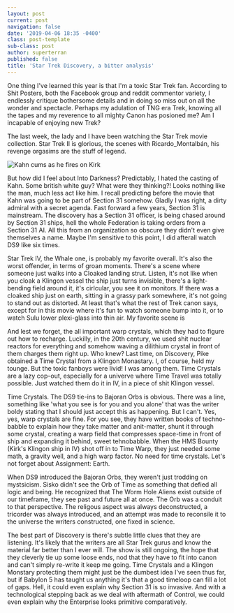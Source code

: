 ```yaml
---
layout: post
current: post
navigation: false
date: '2019-04-06 18:35 -0400'
class: post-template
sub-class: post
author: superterran
published: false
title: 'Star Trek Discovery, a bitter analysis'
---
```


One thing I've learned this year is that I'm a toxic Star Trek fan. According to Shit Posters, both the Facebook group and reddit commentor variety, I endlessly critique bothersome details and in doing so miss out on all the wonder and spectacle. Perhaps my adulation of TNG era Trek, knowing all the tapes and my reverence to all mighty Canon has posioned me? Am I incapable of enjoying new Trek?

The last week, the lady and I have been watching the Star Trek movie collection. Star Trek II is glorious, the scenes with Ricardo_Montalbán, his revenge orgasims are the stuff of legend. 

![Kahn cums as he fires on Kirk]({{site.baseurl}}/assets/posts/wykyhC4eC7.png)

But how did I feel about Into Darkness? Predictably, I hated the casting of Kahn. Some british white guy? What were they thinking?! Looks nothing like the man, much less act like him. I recall predicting before the movie that Kahn was going to be part of Section 31 somehow. Gladly I was right, a dirty admiral with a secret agenda. Fast forward a few years, Section 31 is mainstream. The discovery has a Section 31 officer, is being chased around by Section 31 ships, hell the whole Federation is taking orders from a Section 31 AI. All this from an organization so obscure they didn't even give themselves a name. Maybe I'm sensitive to this point, I did afterall watch DS9 like six times.

Star Trek IV, the Whale one, is probably my favorite overall. It's also the worst offender, in terms of groan moments. There's a scene where someone just walks into a Cloaked landing strut. Listen, it's not like when you cloak a Klingon vessel the ship just turns invisible, there's a light-bending field around it, it's cirlcular, you see it on monitors. If there was a cloaked ship just on earth, sitting in a grassy park somewhere, it's not going to stand out as distorted. At least that's what the rest of Trek canon says, except for in this movie where it's fun to watch someone bump into it, or to watch Sulu lower plexi-glass into thin air. My favorite scene is 

And lest we forget, the all important warp crystals, which they had to figure out how to recharge. Luckilly, in the 20th century, we used shit nuclear reactors for everything and somehow waving a dilithium crystal in front of them charges them right up. Who knew? Last time, on Discovery, Pike obtained a Time Crystal from a Klingon Monastary. I, of course, held my tounge. But the toxic fanboys were livid! I was among them. Time Crystals are a lazy cop-out, especially for a univerve where Time Travel was totally possible. Just watched them do it in IV, in a piece of shit Klingon vessel. 

Time Crystals. The DS9 tie-ins to Bajoran Orbs is obvious. There was a line, something like 'what you see is for you and you alone' that was the writer boldy stating that I should just accept this as happening. But I can't. Yes, yes, warp crystals are fine. For you see, they have written books of techno-babble to explain how they take matter and anit-matter, shunt it through some crystal, creating a warp field that compresses space-time in front of ship and expanding it behind, sweet tehnobabble. When the HMS Bounty (Kirk's Klingon ship in IV) shot off in to Time Warp, they just needed some math, a gravity well, and a high warp factor. No need for time crystals. Let's not forget about Assignment: Earth.

When DS9 introduced the Bajoran Orbs, they weren't just trodding on mystsicism. Sisko didn't see the Orb of Time as something that defied all logic and being. He recognized that The Worm Hole Aliens exist outside of our timeframe, they see past and future all at once. The Orb was a conduit to that perspective. The religous aspect was always deconstructed, a tricorder was always introduced, and an attempt was made to reconsile it to the universe the writers constructed, one fixed in science. 

The best part of Discovery is there's subtle little clues that they are listening. It's likely that the writers are all Star Trek gurus and know the material far better than I ever will. The show is still ongoing, the hope that they cleverly tie up some loose ends, nod that they have to fit into canon and can't simply re-write it keep me going. Time Crystals and a Klingon Monstary protecting them might just be the dumbest idea I've seen thus far, but if Babylon 5 has taught us anything it's that a good timeloop can fill a lot of gaps. Hell, it could even explain why Section 31 is so invasive. And with a technological stepping back as we deal with aftermath of Control, we could even explain why the Enterprise looks primitive comparatively. 
